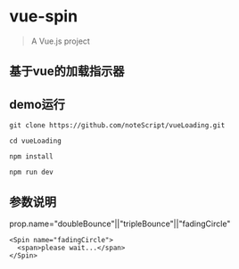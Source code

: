 # vue-spin

> A Vue.js project

## 基于vue的加载指示器

## demo运行

```
git clone https://github.com/noteScript/vueLoading.git

cd vueLoading

npm install

npm run dev

```

## 参数说明

prop.name="doubleBounce"||"tripleBounce"||"fadingCircle"

```
<Spin name="fadingCircle">
  <span>please wait...</span>
</Spin>
```
